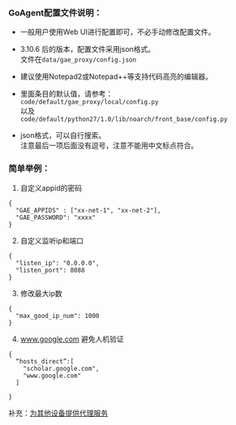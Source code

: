 ### GoAgent配置文件说明：
 
- 一般用户使用Web UI进行配置即可，不必手动修改配置文件。

- 3.10.6 后的版本，配置文件采用json格式。   
  文件在`data/gae_proxy/config.json`

- 建议使用Notepad2或Notepad++等支持代码高亮的编辑器。

- 里面条目的默认值，请参考：  
`code/default/gae_proxy/local/config.py`  
以及  
`code/default/python27/1.0/lib/noarch/front_base/config.py`


- json格式，可以自行搜索。  
  注意最后一项后面没有逗号，注意不能用中文标点符合。


### 简单举例：
1. 自定义appid的密码
```
{
  "GAE_APPIDS" : ["xx-net-1", "xx-net-2"],
  "GAE_PASSWORD": "xxxx"
}
```

2. 自定义监听ip和端口
```
{
  "listen_ip": "0.0.0.0",
  "listen_port": 8088
}
```

3. 修改最大ip数
```
{
  "max_good_ip_num": 1000
}
```

4. www.google.com 避免人机验证
```
{
  “hosts_direct”:[
    "scholar.google.com",
    "www.google.com"
  ] 

}
```



补充：[为其他设备提供代理服务](https://github.com/XX-net/XX-Net/wiki/%E4%B8%BA%E5%85%B6%E4%BB%96%E8%AE%BE%E5%A4%87%E6%8F%90%E4%BE%9B%E4%BB%A3%E7%90%86%E6%9C%8D%E5%8A%A1)